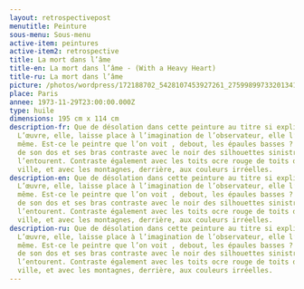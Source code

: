 ```yaml
---
layout: retrospectivepost
menutitle: Peinture
sous-menu: Sous-menu
active-item: peintures
active-item2: retrospective
title: La mort dans l’âme
title-en: La mort dans l’âme - (With a Heavy Heart)
title-ru: La mort dans l’âme
picture: /photos/wordpress/172188702_5428107453927261_2759989973320134181_n.jpg
place: Paris
annee: 1973-11-29T23:00:00.000Z
type: huile
dimensions: 195 cm x 114 cm
description-fr: Que de désolation dans cette peinture au titre si explicite !
  L’œuvre, elle, laisse place à l’imagination de l’observateur, elle l’impose,
  même. Est-ce le peintre que l’on voit , debout, les épaules basses ? Le bleu
  de son dos et ses bras contraste avec le noir des silhouettes sinistres qui
  l’entourent. Contraste également avec les toits ocre rouge de toits de la
  ville, et avec les montagnes, derrière, aux couleurs irréelles.
description-en: Que de désolation dans cette peinture au titre si explicite !
  L’œuvre, elle, laisse place à l’imagination de l’observateur, elle l’impose,
  même. Est-ce le peintre que l’on voit , debout, les épaules basses ? Le bleu
  de son dos et ses bras contraste avec le noir des silhouettes sinistres qui
  l’entourent. Contraste également avec les toits ocre rouge de toits de la
  ville, et avec les montagnes, derrière, aux couleurs irréelles.
description-ru: Que de désolation dans cette peinture au titre si explicite !
  L’œuvre, elle, laisse place à l’imagination de l’observateur, elle l’impose,
  même. Est-ce le peintre que l’on voit , debout, les épaules basses ? Le bleu
  de son dos et ses bras contraste avec le noir des silhouettes sinistres qui
  l’entourent. Contraste également avec les toits ocre rouge de toits de la
  ville, et avec les montagnes, derrière, aux couleurs irréelles.
---
```

